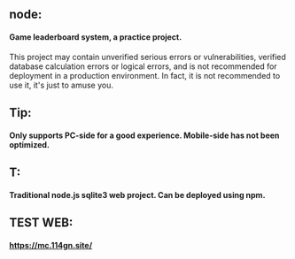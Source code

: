 ## node:
#### Game leaderboard system, a practice project. 

This project may contain unverified serious errors or vulnerabilities, verified database calculation errors or logical errors, and is not recommended for deployment in a production environment. In fact, it is not recommended to use it, it's just to amuse you.
## Tip:
#### Only supports PC-side for a good experience. Mobile-side has not been optimized. 
## T:
#### Traditional node.js sqlite3 web project. Can be deployed using npm.
## TEST WEB:
#### https://mc.114gn.site/
